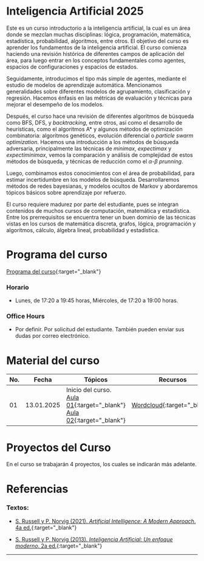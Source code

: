 # Inteligencia Artificial 2025

Este es un curso introductorio a la inteligencia artificial, la cual es un área donde se mezclan muchas disciplinas: lógica, programación, matemática, estadística, probabilidad, algoritmos, entre otros. El objetivo del curso es aprender los fundamentos de la inteligencia artificial. El curso comienza haciendo una revisión histórica de diferentes campos de aplicación del área, para luego entrar en los conceptos fundamentales como agentes, espacios de configuraciones y espacios de estados. 

Seguidamente, introducimos el tipo más simple de agentes, mediante el estudio de modelos de aprendizaje automática. Mencionamos generalidades sobre diferentes modelos de agrupamiento, clasificación y regresión. Hacemos énfasis en las métricas de evaluación y técnicas para mejorar el desempeño de los modelos. 

Después, el curso hace una revisión de diferentes algoritmos de búsqueda como BFS, DFS, y *backtracking*, entre otros, así como el desarrollo de heurísticas, como el algoritmos A* y algunos métodos de optimización combinatoria: algoritmos genéticos, evolución diferencial o *particle swarm optimization*. Hacemos una introducción a los métodos de búsqueda adversaria, principalmente las técnicas de *minimax*, *expectimax* y *expectiminimax*, vemos la comparación y análisis de complejidad de estos métodos de búsqueda, y técnicas de reducción como el $\alpha$-$\beta$ *prunning*.

Luego, combinamos estos conocimientos con el área de probabilidad, para estimar incertidumbre en los modelos de búsqueda. Desarrollaremos métodos de redes bayesianas, y modelos ocultos de Markov y abordaremos tópicos básicos sobre aprendizaje por refuerzo.

El curso requiere madurez por parte del estudiante, pues se integran contenidos de muchos cursos de computación, matemática y estadística. Entre los prerrequisitos se encuentra tener un buen dominio de las técnicas vistas en los cursos de matemática discreta, grafos, lógica, programación y algoritmos, cálculo, álgebra lineal, probabilidad y estadística. 


# Programa del curso
<div id='id-programa'/>

[Programa del curso](programa/Programa-ia2025.pdf){:target="_blank"}

### Horario
<div id='id-horario'/>

* Lunes, de 17:20 a 19:45 horas, Miércoles, de 17:20 a 19:00 horas.

### Office Hours
<div id='id-office'/>

* Por definir. Por solicitud del estudiante. También pueden enviar sus dudas por correo electrónico.


# Material del curso
<div id='id-material'/>

**No.**  | **Fecha**    | **Tópicos**                                                       | **Recursos**
-------- | ------------ | ----------------------------------------------------------------- |  -------------------------------------
01       | 13.01.2025   | Inicio del curso. <br/> [Aula 01](aulas/Aula01.pdf){:target="_blank"} [Aula 02](aulas/Aula02.pdf){:target="_blank"} | [Wordcloud](otros/Wordcloud.png){:target="_blank"}   


# Proyectos del Curso
<div id='id-proj'/>

En el curso se trabajarán 4 proyectos, los cuales se indicarán más adelante.

  
# Referencias
<div id='id-ref'/>

### Textos:

* [S. Russell y P. Norvig (2021). *Artificial Intelligence: A Modern Approach*. 4a ed.](https://libgen.li/ads188ec1f979f92af02697f4066f3dd93a264NWNFJ){:target="_blank"}

* [S. Russell y P. Norvig (2013). *Inteligencia Artificial: Un enfoque moderno*. 2a ed.](https://libgen.li/ads6b862ce758b8513e6d5627895d2bfc3dTZVFFXU8){:target="_blank"}


---
